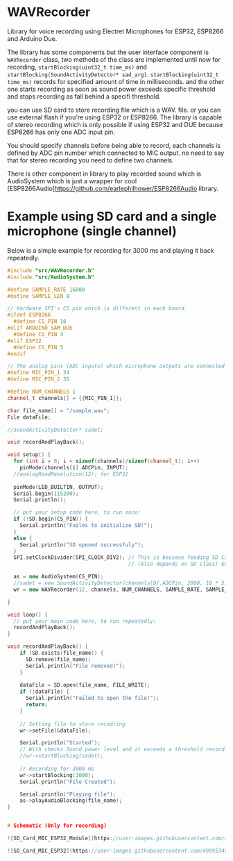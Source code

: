 # WAVRecorder
Library for voice recording using Electret Microphones for ESP32, ESP8266 and Arduino Due.

The library has some components but the user interface component is <code>WAVRecorder</code> class, two methods of the class are implemented until now for recording, <code>startBlocking(uint32_t time_ms)</code> and <code>startBlocking(SoundActivityDetector* sad_arg)</code>.
<code>startBlocking(uint32_t time_ms)</code> records for specified amount of time in milliseconds. and the other one starts recording as soon as sound power exceeds specific threshold and stops recording as fall behind a specifi threshold.

you can use SD card to store recording file which is a WAV. file. or you can use external flash if you're using ESP32 or ESP8266. The library is capable of stereo recording which is only possible if using ESP32 and DUE because ESP8266 has only one ADC input pin.

You should specify channels before being able to record, each channels is defined by ADC pin number which connected to MIC output. no need to say that for stereo recording you need to define two channels.

There is other component in library to play recorded sound which is AudioSystem which is just a wrapper for cool [ESP8266Audio]https://github.com/earlephilhower/ESP8266Audio library.

# Example using SD card and a single microphone (single channel)
Below is a simple example for recording for 3000 ms and playing it back repeatedly. 
```cpp
#include "src/WAVRecorder.h"
#include "src/AudioSystem.h"

#define SAMPLE_RATE 16000
#define SAMPLE_LEN 8

// Hardware SPI's CS pin which is different in each board
#ifdef ESP8266 
  #define CS_PIN 16
#elif ARDUINO_SAM_DUE
  #define CS_PIN 4
#elif ESP32
  #define CS_PIN 5
#endif

// The analog pins (ADC inputs) which microphone outputs are connected to.
#define MIC_PIN_1 34
#define MIC_PIN_2 35

#define NUM_CHANNELS 1
channel_t channels[] = {{MIC_PIN_1}};

char file_name[] = "/sample.wav";
File dataFile;

//SoundActivityDetector* sadet;

void recordAndPlayBack();

void setup() {
  for (int i = 0; i < sizeof(channels)/sizeof(channel_t); i++)
    pinMode(channels[i].ADCPin, INPUT);
  //analogReadResolution(12); for ESP32
  
  pinMode(LED_BUILTIN, OUTPUT);
  Serial.begin(115200);
  Serial.println();

  // put your setup code here, to run once:
  if (!SD.begin(CS_PIN)) {
    Serial.println("Failes to initialize SD!");
  }
  else {
    Serial.println("SD opened successfuly");
  }
  SPI.setClockDivider(SPI_CLOCK_DIV2); // This is becuase feeding SD Card with more than 40 Mhz, leads to unstable operation. 
                                       // (Also depends on SD class) ESP8266 & ESP32 SPI clock with no division is 80 Mhz.

  as = new AudioSystem(CS_PIN);
  //sadet = new SoundActivityDetector(channels[0].ADCPin, 2000, 10 * 512, 6 * 512, &Serial);
  wr = new WAVRecorder(12, channels, NUM_CHANNELS, SAMPLE_RATE, SAMPLE_LEN, &Serial);

}

void loop() {
  // put your main code here, to run repeatedly:
  recordAndPlayBack();    
}

void recordAndPlayBack() {
    if (SD.exists(file_name)) {
      SD.remove(file_name);
      Serial.println("File removed!");
    }
   
    dataFile = SD.open(file_name, FILE_WRITE);
    if (!dataFile) {
      Serial.println("Failed to open the file!");  
      return;
    }
    
    // Setting file to store recodring 
    wr->setFile(&dataFile);

    Serial.println("Started");
    // With checks Sound power level and it exceeds a threshold recording starts and stops recording when power fall behind another threshold.
    //wr->startBlocking(sadet);
    
    // Recording for 3000 ms
    wr->startBlocking(3000);
    Serial.println("File Created");

    Serial.println("Playing file");
    as->playAudioBlocking(file_name); 
}


# Schematic (Only for recording)

![SD_Card_MIC_ESP32_Module](https://user-images.githubusercontent.com/49995349/113864691-7527f500-97c0-11eb-8b2c-52f717252f21.png)

![SD_Card_MIC_ESP32](https://user-images.githubusercontent.com/49995349/113864699-78bb7c00-97c0-11eb-98b8-7b3f08c90e56.png)
